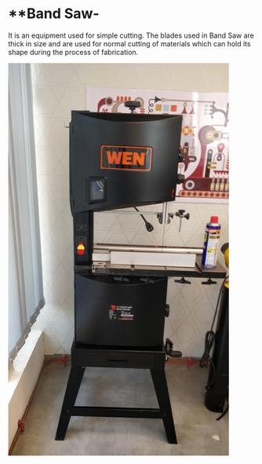 # **Band Saw- 

It is an equipment used for simple cutting. The blades used in Band Saw are thick in size and are used for normal cutting      of materials which can hold its shape during the process of fabrication.

![Band Saw](img/bandsaw.jpg)

